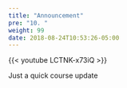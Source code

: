 ```yaml
---
title: "Announcement"
pre: "10. "
weight: 99
date: 2018-08-24T10:53:26-05:00
---
```


{{< youtube LCTNK-x73iQ >}}


Just a quick course update 
